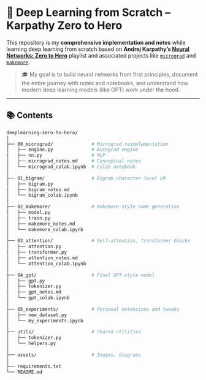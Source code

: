 # 🧠 Deep Learning from Scratch – Karpathy Zero to Hero

This repository is my **comprehensive implementation and notes** while learning deep learning from scratch based on **Andrej Karpathy’s [Neural Networks: Zero to Hero](https://www.youtube.com/playlist?list=PLpB0WlhQNRL5uW5rKzjQu1XRy-7P_g5sB)** playlist and associated projects like [`micrograd`](https://github.com/karpathy/micrograd) and [`makemore`](https://github.com/karpathy/makemore).

> 🎓 My goal is to build neural networks from first principles, document the entire journey with notes and notebooks, and understand how modern deep learning models (like GPT) work under the hood.

---

## 📚 Contents

```bash
deeplearning-zero-to-hero/
│
├── 00_micrograd/              # Micrograd reimplementation
│   ├── engine.py              # Autograd engine
│   ├── nn.py                  # MLP
│   ├── micrograd_notes.md     # Conceptual notes
│   └── micrograd_colab.ipynb  # Colab notebook
│
├── 01_bigram/                 # Bigram character-level LM
│   ├── bigram.py
│   ├── bigram_notes.md
│   └── bigram_colab.ipynb
│
├── 02_makemore/               # makemore-style name generation
│   ├── model.py
│   ├── train.py
│   ├── makemore_notes.md
│   └── makemore_colab.ipynb
│
├── 03_attention/              # Self-attention, transformer blocks
│   ├── attention.py
│   ├── transformer.py
│   ├── attention_notes.md
│   └── attention_colab.ipynb
│
├── 04_gpt/                    # Final GPT-style model
│   ├── gpt.py
│   ├── tokenizer.py
│   ├── gpt_notes.md
│   └── gpt_colab.ipynb
│
├── 05_experiments/            # Personal extensions and tweaks
│   ├── new_dataset.py
│   └── my_experiments.ipynb
│
├── utils/                     # Shared utilities
│   ├── tokenizer.py
│   └── helpers.py
│
├── assets/                    # Images, diagrams
│
├── requirements.txt
└── README.md
